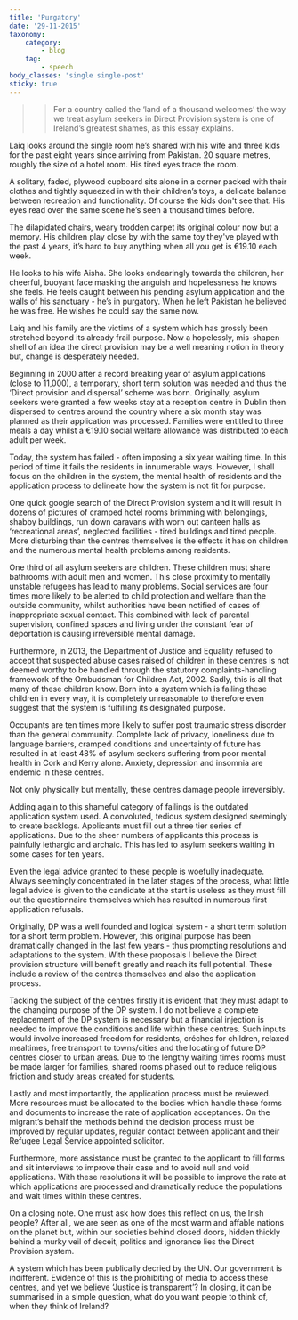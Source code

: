 ```yaml
---
title: 'Purgatory'
date: '29-11-2015'
taxonomy:
    category:
        - blog
    tag:
        - speech
body_classes: 'single single-post'
sticky: true
---
```


>> For a country called the ‘land of a thousand welcomes’ the way we treat asylum seekers in Direct Provision system is one of Ireland’s greatest shames, as this essay explains.

Laiq looks around the single room he’s shared with his wife and three kids for the past eight years since arriving from Pakistan. 20 square metres, roughly the size of a hotel room. His tired eyes trace the room. 

A solitary, faded, plywood cupboard sits alone in a corner packed with their clothes and tightly squeezed in with their children’s toys, a delicate balance between recreation and functionality. Of course the kids don't see that. His eyes read over the same scene he’s seen a thousand times before. 

The dilapidated chairs, weary trodden carpet its original colour now but a memory. His children play close by with the same toy they've played with the past 4 years, it’s hard to buy anything when all you get is €19.10 each week.

He looks to his wife Aisha. She looks endearingly towards the children, her cheerful, buoyant face masking the anguish and hopelessness he knows she feels. He feels caught between his pending asylum application and the walls of his sanctuary - he’s in purgatory. When he left Pakistan he believed he was free. He wishes he could say the same now.

Laiq and his family are the victims of a system which has grossly been stretched beyond its already frail purpose. Now a hopelessly, mis-shapen shell of an idea the direct provision may be a well meaning notion in theory but, change is desperately needed.

Beginning in 2000 after a record breaking year of asylum applications (close to 11,000), a temporary, short term solution was needed and thus the ‘Direct provision and dispersal’ scheme was born. Originally, asylum seekers were granted a few weeks stay at a reception centre in Dublin then dispersed to centres around the country where a six month stay was planned as their application was processed. Families were entitled to three meals a day whilst a €19.10 social welfare allowance was distributed to each adult per week.

Today, the system has failed - often imposing a six year waiting time. In this period of time it fails the residents in innumerable ways. However, I shall focus on the children in the system, the mental health of residents and the application process to delineate how the system is not fit for purpose.

One quick google search of the Direct Provision system and it will result in dozens of pictures of cramped hotel rooms brimming with belongings, shabby buildings, run down caravans with worn out canteen halls as ‘recreational areas’, neglected facilities - tired buildings and tired people. More disturbing than the centres themselves is the effects it has on children and the numerous mental health problems among residents.

One third of all asylum seekers are children. These children must share bathrooms with adult men and women. This close proximity to mentally unstable refugees has lead to many problems. Social services are four times more likely to be alerted to child protection and welfare than the outside community, whilst authorities have been notified of cases of inappropriate sexual contact. This combined with lack of parental supervision, confined spaces and living under the constant fear of deportation is causing irreversible mental damage.

Furthermore, in 2013, the Department of Justice and Equality refused to accept that suspected abuse cases raised of children in these centres is not deemed worthy to be handled through the statutory complaints-handling framework of the Ombudsman for Children Act, 2002. Sadly, this is all that many of these children know. Born into a system which is failing these children in every way, it is completely unreasonable to therefore even suggest that the system is fulfilling its designated purpose.

Occupants are ten times more likely to suffer post traumatic stress disorder than the general community. Complete lack of privacy, loneliness due to language barriers, cramped conditions and uncertainty of future has resulted in at least 48% of asylum seekers suffering from poor mental health in Cork and Kerry alone. Anxiety, depression and insomnia are endemic in these centres.

Not only physically but mentally, these centres damage people irreversibly.

Adding again to this shameful category of failings is the outdated application system used. A convoluted, tedious system designed seemingly to create backlogs. Applicants must fill out a three tier series of applications. Due to the sheer numbers of applicants this process is painfully lethargic and archaic. This has led to asylum seekers waiting in some cases for ten years.

Even the legal advice granted to these people is woefully inadequate. Always seemingly concentrated in the later stages of the process, what little legal advice is given to the candidate at the start is useless as they must fill out the questionnaire themselves which has resulted in numerous first application refusals.

Originally, DP was a well founded and logical system - a short term solution for a short term problem. However, this original purpose has been dramatically changed in the last few years - thus prompting resolutions and adaptations to the system. With these proposals I believe the Direct provision structure will benefit greatly and reach its full potential. These include a review of the centres themselves and also the application process.

Tacking the subject of the centres firstly it is evident that they must adapt to the changing purpose of the DP system. I do not believe a complete replacement of the DP system is necessary but a financial injection is needed to improve the conditions and life within these centres. Such inputs would involve increased freedom for residents, créches for children, relaxed mealtimes, free transport to towns/cities and the locating of future DP centres closer to urban areas. Due to the lengthy waiting times rooms must be made larger for families, shared rooms phased out to reduce religious friction and study areas created for students.

Lastly and most importantly, the application process must be reviewed. More resources must be allocated to the bodies which handle these forms and documents to increase the rate of application acceptances. On the migrant’s behalf the methods behind the decision process must be improved by regular updates, regular contact between applicant and their Refugee Legal Service appointed solicitor. 

Furthermore, more assistance must be granted to the applicant to fill forms and sit interviews to improve their case and to avoid null and void applications. With these resolutions it will be possible to improve the rate at which applications are processed and dramatically reduce the populations and wait times within these centres.

On a closing note. One must ask how does this reflect on us, the Irish people? After all, we are seen as one of the most warm and affable nations on the planet but, within our societies behind closed doors, hidden thickly behind a murky veil of deceit, politics and ignorance lies the Direct Provision system. 

A system which has been publically decried by the UN. Our government is indifferent. Evidence of this is the prohibiting of media to access these centres, and yet we believe ‘Justice is transparent’? In closing, it can be summarised in a simple question, what do you want people to think of, when they think of Ireland?

